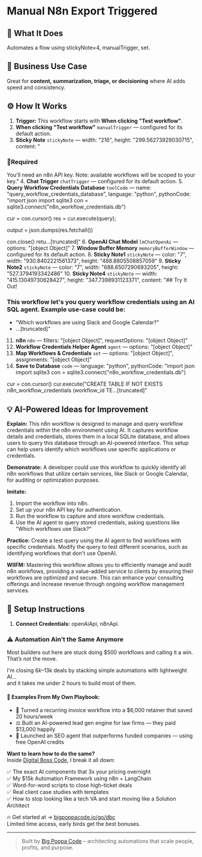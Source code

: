 # Manual N8n Export Triggered
  ## 🚀 What It Does
  Automates a flow using stickyNote×4, manualTrigger, set.
  
  ## 💼 Business Use Case
  Great for **content, summarization, triage, or decisioning** where AI adds speed and consistency.
  
  ## ⚙️ How It Works
  1. **Trigger:** This workflow starts with **When clicking "Test workflow"**.
  2. **When clicking "Test workflow"** `manualTrigger` — configured for its default action.
3. **Sticky Note** `stickyNote` — width: "216", height: "299.56273929030715", content: "













### 🚨Required
You'll need an n8n API key. Note: available workflows will be scoped to your key."
4. **Chat Trigger** `chatTrigger` — configured for its default action.
5. **Query Workflow Credentials Database** `toolCode` — name: "query_workflow_credentials_database", language: "python", pythonCode: "import json
import sqlite3
con = sqlite3.connect("n8n_workflow_credentials.db")

cur = con.cursor()
res = cur.execute(query);

output = json.dumps(res.fetchall())

con.close()
retu…[truncated]"
6. **OpenAI Chat Model** `lmChatOpenAi` — options: "[object Object]"
7. **Window Buffer Memory** `memoryBufferWindow` — configured for its default action.
8. **Sticky Note1** `stickyNote` — color: "7", width: "930.8402221561373", height: "488.8805508857059"
9. **Sticky Note2** `stickyNote` — color: "7", width: "688.6507290693205", height: "527.3794193342486"
10. **Sticky Note4** `stickyNote` — width: "415.13049730628427", height: "347.7398931123371", content: "## Try It Out!

### This workflow let's you query workflow credentials using an AI SQL agent. Example use-case could be:
* "Which workflows are using Slack and Google Calendar?"
* …[truncated]"
11. **n8n** `n8n` — filters: "[object Object]", requestOptions: "[object Object]"
12. **Workflow Credentials Helper Agent** `agent` — options: "[object Object]"
13. **Map Workflows & Credentials** `set` — options: "[object Object]", assignments: "[object Object]"
14. **Save to Database** `code` — language: "python", pythonCode: "import json
import sqlite3
con = sqlite3.connect("n8n_workflow_credentials.db")

cur = con.cursor()
cur.execute("CREATE TABLE IF NOT EXISTS n8n_workflow_credentials (workflow_id TE…[truncated]"
  
  ## 💡 AI-Powered Ideas for Improvement
  **Explain:** This n8n workflow is designed to manage and query workflow credentials within the n8n environment using AI. It captures workflow details and credentials, stores them in a local SQLite database, and allows users to query this database through an AI-powered interface. This setup can help users identify which workflows use specific applications or credentials.

**Demonstrate:** A developer could use this workflow to quickly identify all n8n workflows that utilize certain services, like Slack or Google Calendar, for auditing or optimization purposes.

**Imitate:** 
1. Import the workflow into n8n.
2. Set up your n8n API key for authentication.
3. Run the workflow to capture and store workflow credentials.
4. Use the AI agent to query stored credentials, asking questions like "Which workflows use Slack?"

**Practice:** Create a test query using the AI agent to find workflows with specific credentials. Modify the query to test different scenarios, such as identifying workflows that don't use OpenAI.

**WIIFM:** Mastering this workflow allows you to efficiently manage and audit n8n workflows, providing a value-added service to clients by ensuring their workflows are optimized and secure. This can enhance your consulting offerings and increase revenue through ongoing workflow management services.
  
  ## 🔧 Setup Instructions
  1. **Connect Credentials:** openAiApi, n8nApi.
  
### ⚠️ Automation Ain’t the Same Anymore

Most builders out here are stuck doing $500 workflows and calling it a win.  
That’s not the move.  

I'm closing $6k–$13k deals by stacking simple automations with lightweight AI...  
and it takes me under 2 hours to build most of them.

#### 🧠 Examples From My Own Playbook:
- 🔁 Turned a recurring invoice workflow into a $6,000 retainer that saved 20 hours/week  
- ⚖️ Built an AI-powered lead gen engine for law firms — they paid $13,000 happily  
- 🚀 Launched an SEO agent that outperforms funded companies — using free OpenAI credits  

**Want to learn how to do the same?**  
Inside [Digital Boss Code](https://bigpoppacode.io/go/dbc), I break it all down:

✅ The exact AI components that 3x your pricing overnight  
✅ My $15k Automation Framework using n8n + LangChain  
✅ Word-for-word scripts to close high-ticket deals  
✅ Real client case studies with templates  
✅ How to stop looking like a tech VA and start moving like a Solution Architect  

🔥 Get started at → [bigpoppacode.io/go/dbc](https://bigpoppacode.io/go/dbc)  
Limited time access, early birds get the best bonuses.

---
> Built by [Big Poppa Code](https://bigpoppacode.io) – architecting automations that scale people, profits, and purpose.
  